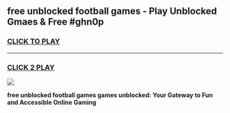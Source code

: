 
## free unblocked football games - Play Unblocked Gmaes & Free #ghn0p
<h3>
<a href="https://news.freeplayer.one?title=free_unblocked_football_games&ref=27F">CLICK TO PLAY</a></h3>
<hr>

<h3>
<a href="https://news.freeplayer.one?title=free_unblocked_football_games&ref=27F">CLICK 2 PLAY</a>
  
</h3>

<a href="https://news.freeplayer.one?title=free_unblocked_football_games&ref=27F/"><img src="https://clearcache.store/games.png"></a>


**free unblocked football games games unblocked: Your Gateway to Fun and Accessible Online Gaming**
